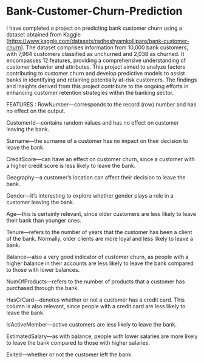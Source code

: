 # Bank-Customer-Churn-Prediction

I have completed a project on predicting bank customer churn using a dataset obtained from Kaggle [https://www.kaggle.com/datasets/radheshyamkollipara/bank-customer-churn]. 
The dataset comprises information from 10,000 bank customers, with 7,964 customers classified as unchurned and 2,038 as churned. It encompasses 12 features, providing a 
comprehensive understanding of customer behavior and attributes. This project aimed to analyze factors contributing to customer churn and develop predictive models to assist banks in identifying and retaining potentially at-risk customers. The findings and insights derived from this project contribute to the ongoing efforts in enhancing customer retention strategies within the banking sector.

FEATURES :
RowNumber—corresponds to the record (row) number and has no effect on the output.

CustomerId—contains random values and has no effect on customer leaving the bank.

Surname—the surname of a customer has no impact on their decision to leave the bank.

CreditScore—can have an effect on customer churn, since a customer with a higher credit score is less likely to leave the bank.

Geography—a customer’s location can affect their decision to leave the bank.

Gender—it’s interesting to explore whether gender plays a role in a customer leaving the bank.

Age—this is certainly relevant, since older customers are less likely to leave their bank than younger ones.

Tenure—refers to the number of years that the customer has been a client of the bank. Normally, older clients are more loyal and less likely to leave a bank.

Balance—also a very good indicator of customer churn, as people with a higher balance in their accounts are less likely to leave the bank compared to those with lower balances.

NumOfProducts—refers to the number of products that a customer has purchased through the bank.

HasCrCard—denotes whether or not a customer has a credit card. This column is also relevant, since people with a credit card are less likely to leave the bank.

IsActiveMember—active customers are less likely to leave the bank.

EstimatedSalary—as with balance, people with lower salaries are more likely to leave the bank compared to those with higher salaries.

Exited—whether or not the customer left the bank.
